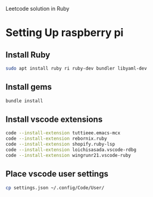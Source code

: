 Leetcode solution in Ruby

# Setting Up raspberry pi 
## Install Ruby
```sh
sudo apt install ruby ri ruby-dev bundler libyaml-dev
```

## Install gems
```sh
bundle install
```

## Install vscode extensions
```sh
code --install-extension tuttieee.emacs-mcx
code --install-extension rebornix.ruby
code --install-extension shopify.ruby-lsp
code --install-extension loichisasada.vscode-rdbg
code --install-extension wingrunr21.vscode-ruby
```

## Place vscode user settings
```sh
cp settings.json ~/.config/Code/User/
```
